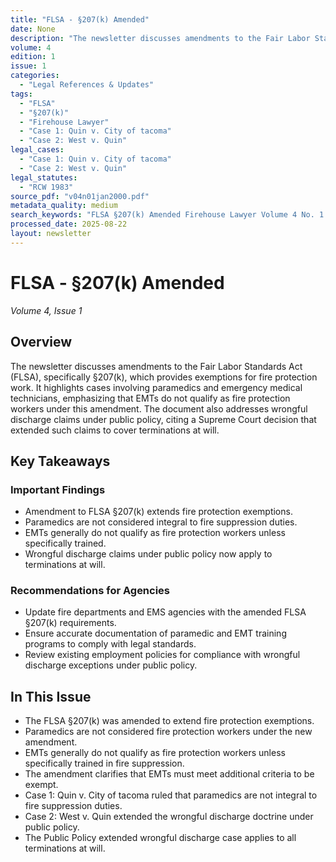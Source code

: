 ```yaml
---
title: "FLSA - §207(k) Amended"
date: None
description: "The newsletter discusses amendments to the Fair Labor Standards Act (FLSA), specifically §207(k), which provides exemptions for fire protection work. It highlights cases involving paramedics and emergency medical technicians, emphasizing that EMTs do not qualify as fire protection workers under this amendment. The document also addresses wrongful discharge claims under public policy, citing a Supreme Court decision that extended such claims to cover terminations at will."
volume: 4
edition: 1
issue: 1
categories:
  - "Legal References & Updates"
tags:
  - "FLSA"
  - "§207(k)"
  - "Firehouse Lawyer"
  - "Case 1: Quin v. City of tacoma"
  - "Case 2: West v. Quin"
legal_cases:
  - "Case 1: Quin v. City of tacoma"
  - "Case 2: West v. Quin"
legal_statutes:
  - "RCW 1983"
source_pdf: "v04n01jan2000.pdf"
metadata_quality: medium
search_keywords: "FLSA §207(k) Amended Firehouse Lawyer Volume 4 No. 1 Joseph F. Quin January 31 2000 FLSA §207(k) Extension of fire protection exemptions paramedic emergency medical technician wrongful discharge publi..."
processed_date: 2025-08-22
layout: newsletter
---
```


# FLSA - §207(k) Amended

*Volume 4, Issue 1*

## Overview

The newsletter discusses amendments to the Fair Labor Standards Act (FLSA), specifically §207(k), which provides exemptions for fire protection work. It highlights cases involving paramedics and emergency medical technicians, emphasizing that EMTs do not qualify as fire protection workers under this amendment. The document also addresses wrongful discharge claims under public policy, citing a Supreme Court decision that extended such claims to cover terminations at will.

## Key Takeaways

### Important Findings

- Amendment to FLSA §207(k) extends fire protection exemptions.
- Paramedics are not considered integral to fire suppression duties.
- EMTs generally do not qualify as fire protection workers unless specifically trained.
- Wrongful discharge claims under public policy now apply to terminations at will.

### Recommendations for Agencies

- Update fire departments and EMS agencies with the amended FLSA §207(k) requirements.
- Ensure accurate documentation of paramedic and EMT training programs to comply with legal standards.
- Review existing employment policies for compliance with wrongful discharge exceptions under public policy.

## In This Issue

- The FLSA §207(k) was amended to extend fire protection exemptions.
- Paramedics are not considered fire protection workers under the new amendment.
- EMTs generally do not qualify as fire protection workers unless specifically trained in fire suppression.
- The amendment clarifies that EMTs must meet additional criteria to be exempt.
- Case 1: Quin v. City of tacoma ruled that paramedics are not integral to fire suppression duties.
- Case 2: West v. Quin extended the wrongful discharge doctrine under public policy.
- The Public Policy extended wrongful discharge case applies to all terminations at will.

